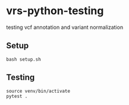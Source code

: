 # vrs-python-testing
testing vcf annotation and variant normalization

## Setup
```
bash setup.sh
```

## Testing
```
source venv/bin/activate
pytest .
```